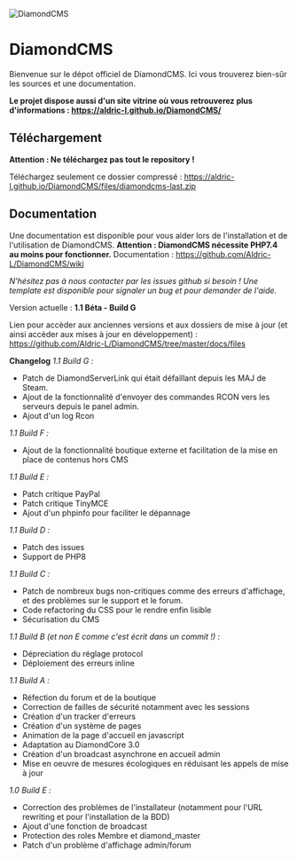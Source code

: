 ![DiamondCMS](https://aldric-l.github.io/DiamondCMS/img/logo.png)
# DiamondCMS


Bienvenue sur le dépot officiel de DiamondCMS.
Ici vous trouverez bien-sûr les sources et une documentation. 

**Le projet dispose aussi d'un site vitrine où vous retrouverez plus d'informations : https://aldric-l.github.io/DiamondCMS/**

## Téléchargement


**Attention : Ne téléchargez pas tout le repository !**

Téléchargez seulement ce dossier compressé : https://aldric-l.github.io/DiamondCMS/files/diamondcms-last.zip


## Documentation

Une documentation est disponible pour vous aider lors de l'installation et de l'utilisation de DiamondCMS.
**Attention : DiamondCMS nécessite PHP7.4 au moins pour fonctionner.**
Documentation : https://github.com/Aldric-L/DiamondCMS/wiki


*N'hésitez pas à nous contacter par les issues github si besoin ! Une template est disponible pour signaler un bug et pour demander de l'aide.*

Version actuelle : **1.1 Béta - Build G**

Lien pour accèder aux anciennes versions et aux dossiers de mise à jour (et ainsi accèder aux mises à jour en développement) : https://github.com/Aldric-L/DiamondCMS/tree/master/docs/files


**Changelog**
*1.1 Build G :*
- Patch de DiamondServerLink qui était défaillant depuis les MAJ de Steam.
- Ajout de la fonctionnalité d'envoyer des commandes RCON vers les serveurs depuis le panel admin.
- Ajout d'un log Rcon

*1.1 Build F :*
- Ajout de la fonctionnalité boutique externe et facilitation de la mise en place de contenus hors CMS

*1.1 Build E :*
- Patch critique PayPal
- Patch critique TinyMCE
- Ajout d'un phpinfo pour faciliter le dépannage

*1.1 Build D :*
- Patch des issues
- Support de PHP8

*1.1 Build C :*
- Patch de nombreux bugs non-critiques comme des erreurs d'affichage, et des problèmes sur le support et le forum.
- Code refactoring du CSS pour le rendre enfin lisible
- Sécurisation du CMS

*1.1 Build B (et non E comme c'est écrit dans un commit !) :*
- Dépreciation du réglage protocol
- Déploiement des erreurs inline

*1.1 Build A :*
- Réfection du forum et de la boutique
- Correction de failles de sécurité notamment avec les sessions
- Création d'un tracker d'erreurs
- Création d'un système de pages
- Animation de la page d'accueil en javascript
- Adaptation au DiamondCore 3.0
- Création d'un broadcast asynchrone en accueil admin
- Mise en oeuvre de mesures écologiques en réduisant les appels de mise à jour


*1.0 Build E :*
* Correction des problèmes de l'installateur (notamment pour l'URL rewriting et pour l'installation de la BDD)
* Ajout d'une fonction de broadcast
* Protection des roles Membre et diamond_master
* Patch d'un problème d'affichage admin/forum
